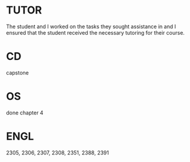 # TUTOR
The student and I worked on the tasks they sought assistance in and I ensured that the student received the necessary tutoring for their course.

# CD
capstone

# OS
done chapter 4

# ENGL
2305, 2306, 2307, 2308, 2351, 2388, 2391
